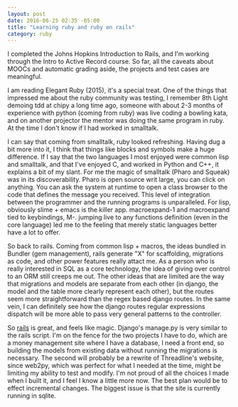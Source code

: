 ```yaml
---
layout: post
date: 2016-06-25 02:35 -05:00
title: "Learning ruby and ruby on rails"
category: ruby
---
```


I completed the Johns Hopkins Introduction to Rails, and I'm working through the
Intro to Active Record course. So far, all the caveats about MOOCs and automatic
grading aside, the projects and test cases are meaningful.

I am reading Elegant Ruby (2015), it's a special treat. One of the things that
impressed me about the ruby community was testing, I remember 8th Light
demoing tdd at chipy a long time ago, someone with about 2-3 months of experience
with python (coming from ruby) was live coding a bowling kata, and on another
projector the mentor was doing the same program in ruby. At the time I don't know if I
had worked in smalltalk.

I can say that coming from smalltalk, ruby looked refreshing. Having dug a bit more
into it, I think that things like blocks and symbols make a huge difference.
If I say that the two languages I most enjoyed were common lisp and smalltalk,
and that I've enjoyed C, and worked in Python and C++, it explains a bit of my slant. For
me the magic of smalltalk (Pharo and Squeak) was in its discoverability. Pharo is
open source writ large, you can click on anything. You can ask the system at runtime
to open a class browser to the code that defines the message you received. This
level of integration between the programmer and the running programs is unparalleled.
For lisp, obviously slime + emacs is the killer app. macroexpand-1 and macroexpand
tied to keybindings, M-. jumping live to any functions definition (even in the core language)
led me to the feeling that merely static languages better have a lot to offer.


So back to rails. Coming from common lisp + macros, the ideas bundled in
Bundler (gem management), rails generate "X" for scaffolding, migrations as
code, and other power features really attact me. As a person who is really interested in
SQL as a core technology, the idea of giving over control to an ORM still creeps me
out. The other ideas that are limited are the way that migrations and models are
separate from each other (in django, the model and the table more clearly represent each other), but the routes seem more straightforward than the regex based django routes. In the same vein, I can definitely see how the django routes regular expressions dispatch will be more able to pass very general patterns to the controller.

So [rails](http://api.rubyonrails.org/) is great, and feels like magic. Django's manage.py is very similar to the rails script. I'm on the fence for the two projects I have to do, which are a money management site where I have a database, I need a front end, so building the models from existing data without running the migrations is necessary. The second will probably be a rewrite of Threadline's website, since web2py, which was perfect for what I needed at the time, might be limiting my ability to test and modify. I'm not proud of all the choices I made when I built it, and I feel I know a little more now. The best plan would be to effect incremental changes. The biggest issue is that the site is currently running in sqlite. 